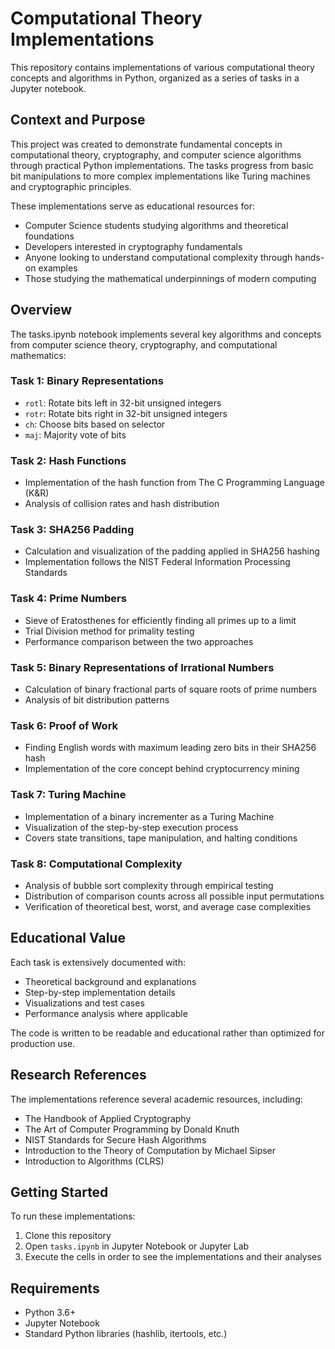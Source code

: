 # Computational Theory Implementations

This repository contains implementations of various computational theory concepts and algorithms in Python, organized as a series of tasks in a Jupyter notebook.

## Context and Purpose

This project was created to demonstrate fundamental concepts in computational theory, cryptography, and computer science algorithms through practical Python implementations. The tasks progress from basic bit manipulations to more complex implementations like Turing machines and cryptographic principles.

These implementations serve as educational resources for:
- Computer Science students studying algorithms and theoretical foundations
- Developers interested in cryptography fundamentals
- Anyone looking to understand computational complexity through hands-on examples
- Those studying the mathematical underpinnings of modern computing

## Overview

The tasks.ipynb notebook implements several key algorithms and concepts from computer science theory, cryptography, and computational mathematics:

### Task 1: Binary Representations
- `rotl`: Rotate bits left in 32-bit unsigned integers
- `rotr`: Rotate bits right in 32-bit unsigned integers
- `ch`: Choose bits based on selector
- `maj`: Majority vote of bits

### Task 2: Hash Functions
- Implementation of the hash function from The C Programming Language (K&R)
- Analysis of collision rates and hash distribution

### Task 3: SHA256 Padding
- Calculation and visualization of the padding applied in SHA256 hashing
- Implementation follows the NIST Federal Information Processing Standards 

### Task 4: Prime Numbers
- Sieve of Eratosthenes for efficiently finding all primes up to a limit
- Trial Division method for primality testing
- Performance comparison between the two approaches

### Task 5: Binary Representations of Irrational Numbers
- Calculation of binary fractional parts of square roots of prime numbers
- Analysis of bit distribution patterns

### Task 6: Proof of Work
- Finding English words with maximum leading zero bits in their SHA256 hash
- Implementation of the core concept behind cryptocurrency mining

### Task 7: Turing Machine
- Implementation of a binary incrementer as a Turing Machine
- Visualization of the step-by-step execution process
- Covers state transitions, tape manipulation, and halting conditions

### Task 8: Computational Complexity
- Analysis of bubble sort complexity through empirical testing
- Distribution of comparison counts across all possible input permutations
- Verification of theoretical best, worst, and average case complexities

## Educational Value

Each task is extensively documented with:
- Theoretical background and explanations
- Step-by-step implementation details
- Visualizations and test cases
- Performance analysis where applicable

The code is written to be readable and educational rather than optimized for production use.

## Research References

The implementations reference several academic resources, including:
- The Handbook of Applied Cryptography
- The Art of Computer Programming by Donald Knuth
- NIST Standards for Secure Hash Algorithms
- Introduction to the Theory of Computation by Michael Sipser
- Introduction to Algorithms (CLRS)

## Getting Started

To run these implementations:

1. Clone this repository
2. Open `tasks.ipynb` in Jupyter Notebook or Jupyter Lab
3. Execute the cells in order to see the implementations and their analyses

## Requirements

- Python 3.6+
- Jupyter Notebook
- Standard Python libraries (hashlib, itertools, etc.)